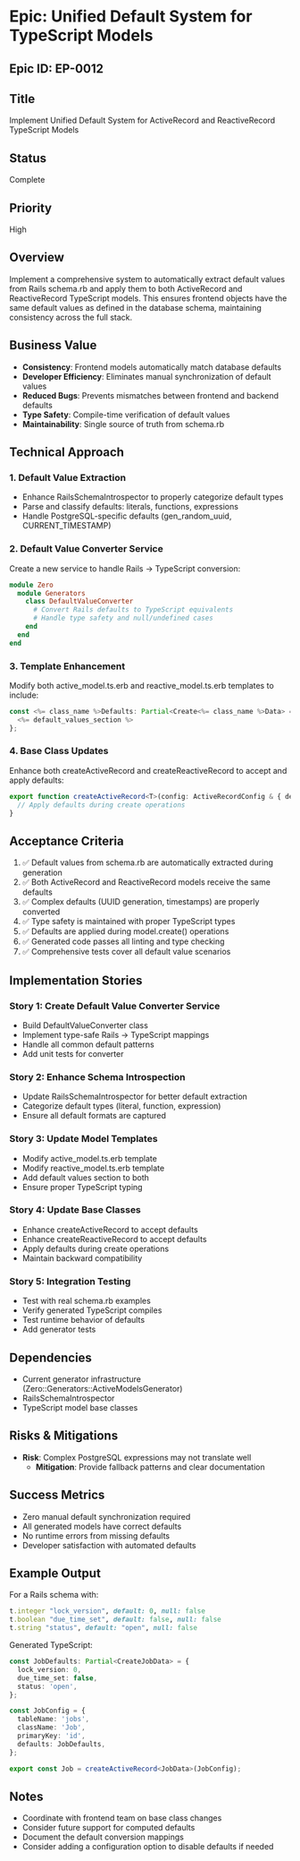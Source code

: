 # Epic: Unified Default System for TypeScript Models

## Epic ID: EP-0012

## Title
Implement Unified Default System for ActiveRecord and ReactiveRecord TypeScript Models

## Status
Complete

## Priority
High

## Overview
Implement a comprehensive system to automatically extract default values from Rails schema.rb and apply them to both ActiveRecord and ReactiveRecord TypeScript models. This ensures frontend objects have the same default values as defined in the database schema, maintaining consistency across the full stack.

## Business Value
- **Consistency**: Frontend models automatically match database defaults
- **Developer Efficiency**: Eliminates manual synchronization of default values
- **Reduced Bugs**: Prevents mismatches between frontend and backend defaults
- **Type Safety**: Compile-time verification of default values
- **Maintainability**: Single source of truth from schema.rb

## Technical Approach

### 1. Default Value Extraction
- Enhance RailsSchemaIntrospector to properly categorize default types
- Parse and classify defaults: literals, functions, expressions
- Handle PostgreSQL-specific defaults (gen_random_uuid, CURRENT_TIMESTAMP)

### 2. Default Value Converter Service
Create a new service to handle Rails → TypeScript conversion:
```ruby
module Zero
  module Generators
    class DefaultValueConverter
      # Convert Rails defaults to TypeScript equivalents
      # Handle type safety and null/undefined cases
    end
  end
end
```

### 3. Template Enhancement
Modify both active_model.ts.erb and reactive_model.ts.erb templates to include:
```typescript
const <%= class_name %>Defaults: Partial<Create<%= class_name %>Data> = {
  <%= default_values_section %>
};
```

### 4. Base Class Updates
Enhance both createActiveRecord and createReactiveRecord to accept and apply defaults:
```typescript
export function createActiveRecord<T>(config: ActiveRecordConfig & { defaults?: Partial<T> }) {
  // Apply defaults during create operations
}
```

## Acceptance Criteria
1. ✅ Default values from schema.rb are automatically extracted during generation
2. ✅ Both ActiveRecord and ReactiveRecord models receive the same defaults
3. ✅ Complex defaults (UUID generation, timestamps) are properly converted
4. ✅ Type safety is maintained with proper TypeScript types
5. ✅ Defaults are applied during model.create() operations
6. ✅ Generated code passes all linting and type checking
7. ✅ Comprehensive tests cover all default value scenarios

## Implementation Stories

### Story 1: Create Default Value Converter Service
- Build DefaultValueConverter class
- Implement type-safe Rails → TypeScript mappings
- Handle all common default patterns
- Add unit tests for converter

### Story 2: Enhance Schema Introspection
- Update RailsSchemaIntrospector for better default extraction
- Categorize default types (literal, function, expression)
- Ensure all default formats are captured

### Story 3: Update Model Templates
- Modify active_model.ts.erb template
- Modify reactive_model.ts.erb template
- Add default values section to both
- Ensure proper TypeScript typing

### Story 4: Update Base Classes
- Enhance createActiveRecord to accept defaults
- Enhance createReactiveRecord to accept defaults
- Apply defaults during create operations
- Maintain backward compatibility

### Story 5: Integration Testing
- Test with real schema.rb examples
- Verify generated TypeScript compiles
- Test runtime behavior of defaults
- Add generator tests

## Dependencies
- Current generator infrastructure (Zero::Generators::ActiveModelsGenerator)
- RailsSchemaIntrospector
- TypeScript model base classes

## Risks & Mitigations
- **Risk**: Complex PostgreSQL expressions may not translate well
  - **Mitigation**: Provide fallback patterns and clear documentation

## Success Metrics
- Zero manual default synchronization required
- All generated models have correct defaults
- No runtime errors from missing defaults
- Developer satisfaction with automated defaults

## Example Output
For a Rails schema with:
```ruby
t.integer "lock_version", default: 0, null: false
t.boolean "due_time_set", default: false, null: false
t.string "status", default: "open", null: false
```

Generated TypeScript:
```typescript
const JobDefaults: Partial<CreateJobData> = {
  lock_version: 0,
  due_time_set: false,
  status: 'open',
};

const JobConfig = {
  tableName: 'jobs',
  className: 'Job',
  primaryKey: 'id',
  defaults: JobDefaults,
};

export const Job = createActiveRecord<JobData>(JobConfig);
```

## Notes
- Coordinate with frontend team on base class changes
- Consider future support for computed defaults
- Document the default conversion mappings
- Consider adding a configuration option to disable defaults if needed
